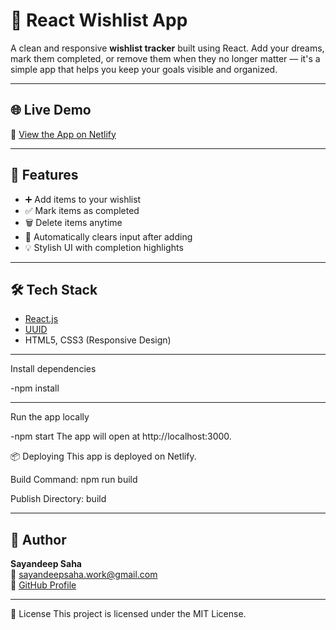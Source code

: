 # 🎯 React Wishlist App

A clean and responsive **wishlist tracker** built using React. Add your dreams, mark them completed, or remove them when they no longer matter — it's a simple app that helps you keep your goals visible and organized.

---

## 🌐 Live Demo

🔗 [View the App on Netlify](https://reactwishlistbyfalcon.netlify.app/)

---

## 🚀 Features

- ➕ Add items to your wishlist
- ✅ Mark items as completed
- 🗑️ Delete items anytime
- 🎯 Automatically clears input after adding
- 💡 Stylish UI with completion highlights

---

## 🛠️ Tech Stack

- [React.js](https://reactjs.org/)
- [UUID](https://www.npmjs.com/package/uuid)
- HTML5, CSS3 (Responsive Design)
---

Install dependencies

-npm install

---

Run the app locally

-npm start
The app will open at http://localhost:3000.

📦 Deploying
This app is deployed on Netlify.

Build Command: npm run build

Publish Directory: build

---

## 👤 Author

**Sayandeep Saha**  
📧 [sayandeepsaha.work@gmail.com](mailto:sayandeepsaha.70@gmail.com)  
🔗 [GitHub Profile](https://github.com/Sayandeep-cpu)

---

📄 License
This project is licensed under the MIT License.
